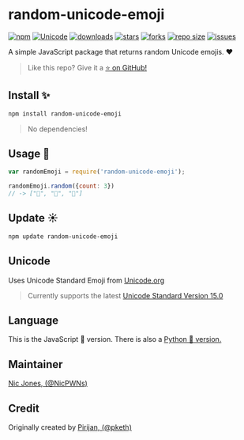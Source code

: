 # random-unicode-emoji

[![npm](https://img.shields.io/npm/v/random-unicode-emoji)](https://www.npmjs.com/package/random-unicode-emoji)
[![Unicode](https://img.shields.io/badge/Unicode-15.0-success)](https://www.unicode.org/Public/emoji/15.0/)
[![downloads](https://img.shields.io/npm/dw/random-unicode-emoji)](https://www.npmjs.com/package/random-unicode-emoji)
[![stars](https://img.shields.io/github/stars/NicPWNs/random-unicode-emoji)](https://github.com/NicPWNs/random-unicode-emoji/stargazers)
[![forks](https://img.shields.io/github/forks/NicPWNs/random-unicode-emoji.svg)](https://github.com/NicPWNs/random-unicode-emoji/forks)
[![repo size](https://img.shields.io/github/repo-size/NicPWNs/random-unicode-emoji)](https://github.com/NicPWNs/random-unicode-emoji)
[![issues](https://img.shields.io/github/issues/NicPWNs/random-unicode-emoji.svg)](https://github.com/NicPWNs/random-unicode-emoji/issues)

A simple JavaScript package that returns random Unicode emojis. ❤️

> Like this repo? Give it a [⭐ on GitHub!](https://github.com/NicPWNs/random-unicode-emoji)

## Install ✨

```bash
npm install random-unicode-emoji
```

> No dependencies!

## Usage 🐙

```js
var randomEmoji = require('random-unicode-emoji');

randomEmoji.random({count: 3})
// -> ["🐸", "🍇", "🚣"]
```

## Update ☀️

```bash
npm update random-unicode-emoji
```

## Unicode

Uses Unicode Standard Emoji from [Unicode.org](https://www.unicode.org/Public/emoji/)

> Currently supports the latest [Unicode Standard Version 15.0](https://www.unicode.org/Public/emoji/15.0/)

## Language

This is the JavaScript 📜 version. There is also a [Python 🐍 version.](https://github.com/NicPWNs/random-unicode-emoji-py)

## Maintainer

[Nic Jones, (@NicPWNs)](https://github.com/NicPWNs)

## Credit

Originally created by [Pirijan, (@pketh)](https://github.com/pketh)
